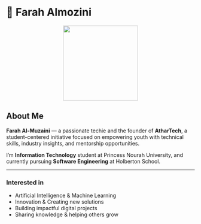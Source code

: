 # 🤖 Farah Almozini

<p align="center">
  <img src="https://i.imgur.com/N1QRo3M.jpeg" width="200"/>
</p>

## About Me

**Farah Al-Muzaini** — a passionate techie and the founder of **AtharTech**, a student-centered initiative focused on empowering youth with technical skills, industry insights, and mentorship opportunities.

 I’m **Information Technology** student at Princess Nourah University, and currently pursuing **Software Engineering** at Holberton School.  

---

### Interested in 

- Artificial Intelligence & Machine Learning  
- Innovation & Creating new solutions  
- Building impactful digital projects  
- Sharing knowledge & helping others grow
